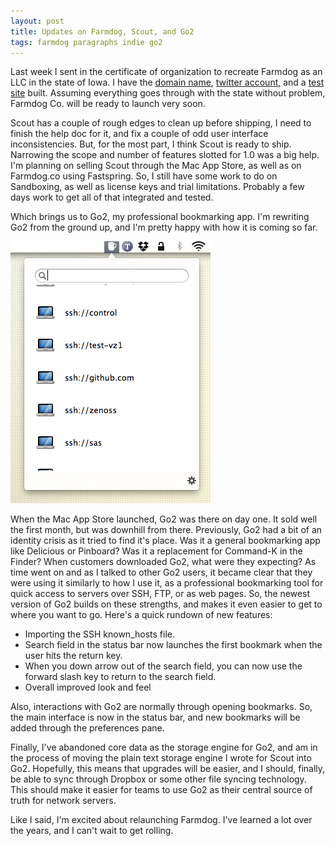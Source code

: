 ```yaml
---
layout: post
title: Updates on Farmdog, Scout, and Go2
tags: farmdog paragraphs indie go2
---
```


Last week I sent in the certificate of organization to recreate Farmdog as an LLC in the state of Iowa. I have the [domain name](http://farmdog.co), [twitter account](https://twitter.com/farmdogco), and a [test site](http://fdtest.site44.com) built. Assuming everything goes through with the state without problem, Farmdog Co. will be ready to launch very soon. 

Scout has a couple of rough edges to clean up before shipping, I need to finish the help doc for it, and fix a couple of odd user interface inconsistencies. But, for the most part, I think Scout is ready to ship. Narrowing the scope and number of features slotted for 1.0 was a big help. I'm planning on selling Scout through the Mac App Store, as well as on Farmdog.co using Fastspring. So, I still have some work to do on Sandboxing, as well as license keys and trial limitations. Probably a few days work to get all of that integrated and tested. 

Which brings us to Go2, my professional bookmarking app. I'm rewriting Go2 from the ground up, and I'm pretty happy with how it is coming so far. 

![Alt Text](/media/Screen_Shot_2013-03-17_at_7.11.44_PM.png)

When the Mac App Store launched, Go2 was there on day one. It sold well the first month, but was downhill from there. Previously, Go2 had a bit of an identity crisis as it tried to find it's place. Was it a general bookmarking app like Delicious or Pinboard? Was it a replacement for Command-K in the Finder? When customers downloaded Go2, what were they expecting? As time went on and as I talked to other Go2 users, it became clear that they were using it similarly to how I use it, as a professional bookmarking tool for quick access to servers over SSH, FTP, or as web pages. So, the newest version of Go2 builds on these strengths, and makes it even easier to get to where you want to go. Here's a quick rundown of new features:

- Importing the SSH known_hosts file.
- Search field in the status bar now launches the first bookmark when the user hits the return key.
- When you down arrow out of the search field, you can now use the forward slash key to return to the search field. 
- Overall improved look and feel

Also, interactions with Go2 are normally through opening bookmarks. So, the main interface is now in the status bar, and new bookmarks will be added through the preferences pane. 

Finally, I've abandoned core data as the storage engine for Go2, and am in the process of moving the plain text storage engine I wrote for Scout into Go2. Hopefully, this means that upgrades will be easier, and I should, finally, be able to sync through Dropbox or some other file syncing technology. This should make it easier for teams to use Go2 as their central source of truth for network servers. 

Like I said, I'm excited about relaunching Farmdog. I've learned a lot over the years, and I can't wait to get rolling. 
